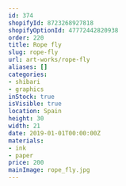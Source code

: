 ```yaml
---
id: 374
shopifyId: 8723268927818
shopifyOptionId: 47772442820938
order: 220
title: Rope fly
slug: rope-fly
url: art-works/rope-fly
aliases: []
categories:
- shibari
- graphics
inStock: true
isVisible: true
location: Spain
height: 30
width: 21
date: 2019-01-01T00:00:00Z
materials:
- ink
- paper
price: 200
mainImage: rope_fly.jpg
---
```

